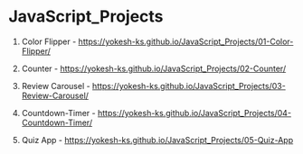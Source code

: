 # JavaScript_Projects

1. Color Flipper - https://yokesh-ks.github.io/JavaScript_Projects/01-Color-Flipper/

2. Counter - https://yokesh-ks.github.io/JavaScript_Projects/02-Counter/

3. Review Carousel - https://yokesh-ks.github.io/JavaScript_Projects/03-Review-Carousel/

4. Countdown-Timer - https://yokesh-ks.github.io/JavaScript_Projects/04-Countdown-Timer/

5. Quiz App - https://yokesh-ks.github.io/JavaScript_Projects/05-Quiz-App


